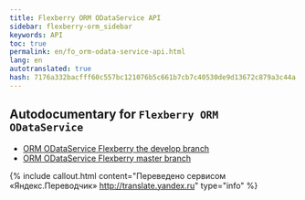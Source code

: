 ```yaml
--- 
title: Flexberry ORM ODataService API 
sidebar: flexberry-orm_sidebar 
keywords: API 
toc: true 
permalink: en/fo_orm-odata-service-api.html 
lang: en 
autotranslated: true 
hash: 7176a332bacfff60c557bc121076b5c661b7cb7c40530de9d13672c879a3c44a 
--- 
```


## Autodocumentary for `Flexberry ORM ODataService` 

* [ORM ODataService Flexberry the develop branch](https://flexberry.github.io/NewPlatform.Flexberry.ORM.ODataService/autodoc/develop/) 
* [ORM ODataService Flexberry master branch](https://flexberry.github.io/NewPlatform.Flexberry.ORM.ODataService/autodoc/master/) 



{% include callout.html content="Переведено сервисом «Яндекс.Переводчик» <http://translate.yandex.ru>" type="info" %}